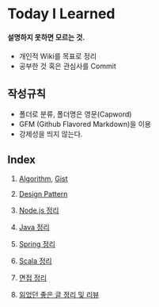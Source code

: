 # Today I Learned
#### 설명하지 못하면 모르는 것.
- 개인적 Wiki를 목표로 정리
- 공부한 것 혹은 관심사를 Commit

## 작성규칙
- 폴더로 분류, 폴더명은 영문(Capword)
- GFM (Github Flavored Markdown)을 이용
- 강제성을 띄지 않는다.

## Index

1. [Algorithm](https://github.com/sehajyang/TIL/tree/master/Algorithm), [Gist](https://gist.github.com/sehajyang)

2. [Design Pattern](https://github.com/sehajyang/TIL/blob/master/Java/Design%20Pattern.md)

3. [Node.js 정리](https://github.com/sehajyang/TIL/tree/master/Nodejs)

4. [Java 정리](https://github.com/sehajyang/TIL/tree/master/Java)

5. [Spring 정리](https://github.com/sehajyang/TIL/blob/master/Spring)

6. [Scala 정리](https://github.com/sehajyang/TIL/blob/master/Scala)

7. [면접 정리](https://sehajyang.github.io/devtips/2018/11/27/interview-answer.html) 

8. [읽었던 좋은 글 정리 및 리뷰](https://github.com/sehajyang/TIL/tree/master/Review)
